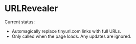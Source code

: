 URLRevealer
===========

Current status:
* Automagically replace tinyurl.com links with full URLs.
* Only called when the page loads. Any updates are ignored.